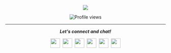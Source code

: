 


<p align="center"><img src="https://github.com/aletisunil/aletisunil/blob/master/IMG_0288.gif" /><p align="center"><img src="https://gpvc.arturio.dev/aletisunil" alt="Profile views"></p></p>



<hr>
<p align="center">
  <i><b>Let's connect and chat!</b></i>

  <p align="center">
    <a href="https://twitter.com/aleti_sunil" alt="Twitter"><img src="https://github.com/aletisunil/aletisunil/blob/master/twitter.png" height="30" width="30"></a>&nbsp;
    <a href="https://www.linkedin.com/in/sunilaleti/" alt="Linkedin"><img src="https://github.com/aletisunil/aletisunil/blob/master/linkedin.png" height="30" width="30"></a>&nbsp;
    <a href="https://www.instagram.com/sunil_aleti" alt="Instagram"><img src="https://github.com/aletisunil/aletisunil/blob/master/instagram.png" height="30" width="30"></a>&nbsp;
     <a href="https://t.me/sunilaleti" alt="Telegram"><img src="https://github.com/aletisunil/aletisunil/blob/master/telegram.png" height="30" width="30"></a>&nbsp;
    <a href="https://dev.to/sunilaleti"><img src="https://d2fltix0v2e0sb.cloudfront.net/dev-badge.svg" height="30" width="30"></a>&nbsp;
    <a href="https://sunilaleti.dev/"><img src="https://github.com/aletisunil/aletisunil/blob/master/globe.png" height="30" width="30"></a>
  </p>
   
</p>
